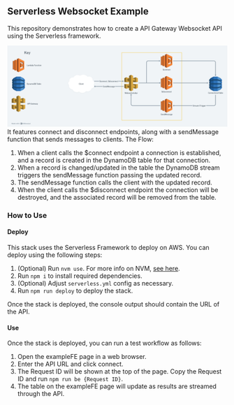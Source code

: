 ## Serverless Websocket Example
This repository demonstrates how to create a API Gateway Websocket API using the Serverless framework.

![Architecture Diagram](./architecture.png)
It features connect and disconnect endpoints, along with a sendMessage function that sends messages to clients.
The Flow:
1. When a client calls the $connect endpoint a connection is established, and a record is created in the DynamoDB table for that connection.
2. When a record is changed/updated in the table the DynamoDB stream triggers the sendMessage function passing the updated record.
3. The sendMessage function calls the client with the updated record.
4. When the client calls the $disconnect endpoint the connection will be destroyed, and the associated record will be removed from the table.


### How to Use

#### Deploy

This stack uses the Serverless Framework to deploy on AWS.
You can deploy using the following steps:
1. (Optional) Run `nvm use`. For more info on NVM, [see here](https://github.com/nvm-sh/nvm?tab=readme-ov-file#about).
2. Run `npm i` to install required dependencies.
3. (Optional) Adjust `serverless.yml` config as necessary.
4. Run `npm run deploy` to deploy the stack.

Once the stack is deployed, the console output should contain the URL of the API.
#### Use
Once the stack is deployed, you can run a test workflow as follows:
1. Open the exampleFE page in a web browser.
2. Enter the API URL and click connect.
3. The Request ID will be shown at the top of the page. Copy the Request ID and run `npm run be {Request ID}`.
4. The table on the exampleFE page will update as results are streamed through the API.
